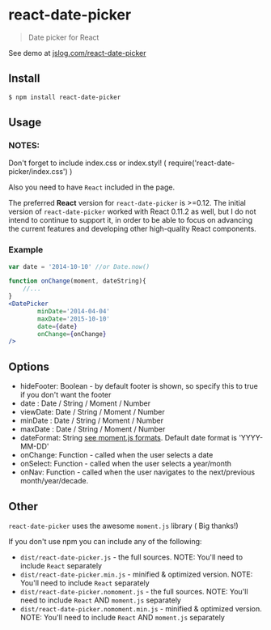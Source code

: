 react-date-picker
=================

> Date picker for React

See demo at [jslog.com/react-date-picker](http://jslog.com/react-date-picker)

## Install

```sh
$ npm install react-date-picker
```

## Usage

### NOTES:

Don't forget to include index.css or index.styl! ( require('react-date-picker/index.css') )

Also you need to have `React` included in the page.

The preferred **React** version for `react-date-picker` is  >=0.12. The initial version of `react-date-picker` worked with React 0.11.2 as well, but I do not intend to continue to support it, in order to be able to focus on advancing the current features and developing other high-quality React components.

### Example

```jsx
var date = '2014-10-10' //or Date.now()

function onChange(moment, dateString){
    //...
}
<DatePicker
        minDate='2014-04-04'
        maxDate='2015-10-10'
        date={date}
        onChange={onChange}
/>
```

## Options

 * hideFooter: Boolean - by default footer is shown, so specify this to true if you don't want the footer
 * date    : Date / String / Moment / Number
 * viewDate: Date / String / Moment / Number
 * minDate : Date / String / Moment / Number
 * maxDate : Date / String / Moment / Number
 * dateFormat: String [see moment.js formats](http://momentjs.com/docs/#/displaying/format/). Default date format is 'YYYY-MM-DD'
 * onChange: Function - called when the user selects a date
 * onSelect: Function - called when the user selects a year/month
 * onNav: Function - called when the user navigates to the next/previous month/year/decade.

## Other

`react-date-picker` uses the awesome `moment.js` library ( Big thanks!)

If you don't use npm you can include any of the following:

 * `dist/react-date-picker.js` - the full sources. NOTE: You'll need to include `React` separately
 * `dist/react-date-picker.min.js` - minified & optimized version. NOTE: You'll need to include `React` separately
 * `dist/react-date-picker.nomoment.js` - the full sources. NOTE: You'll need to include `React` AND `moment.js` separately
 * `dist/react-date-picker.nomoment.min.js` - minified & optimized version. NOTE: You'll need to include `React` AND `moment.js` separately

